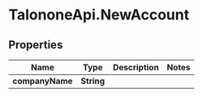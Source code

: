 # TalononeApi.NewAccount

## Properties
Name | Type | Description | Notes
------------ | ------------- | ------------- | -------------
**companyName** | **String** |  | 


